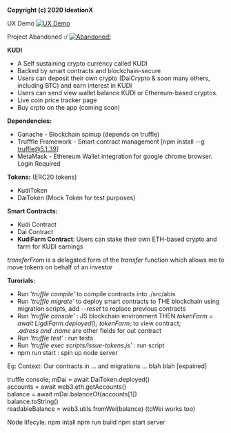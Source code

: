 **Copyright (c) 2020 IdeationX**  

UX Demo
[![UX Demo](http://img.youtube.com/vi/1JwokPV5R-U/0.jpg)](http://www.youtube.com/watch?v=1JwokPV5R-U "Kudi UX Walkthrough")

Project Abandoned :/
[![Abandoned!](http://img.youtube.com/vi/Oz0v4p5tAcI/0.jpg)](http://www.youtube.com/watch?v=Oz0v4p5tAcI "Kudi UX Walkthrough")



**KUDI**

- A Self sustaining crypto currency called KUDI 
- Backed by smart contracts and blockchain-secure
- Users can deposit their own crypto (DaiCrypto & soon many others, including BTC) and earn interest in KUDI
- Users can send view wallet balance KUDI or Ethereum-based cryptos.
- Live coin price tracker page
- Buy crpto on the app (coming soon)


**Dependencies:**
* Ganache - Blockchain spinup (depends on truffle)
* Trufffle Framework - Smart contract management [npm install --g truffle@5.1.39]
* MetaMask - Ethereum Wallet integration for google chrome browser. Login Required

**Tokens:** (ERC20 tokens)
* KudiToken
* DaiToken (Mock Token for test purposes)

**Smart Contracts:**
* Kudi Contract
* Dai Contract
* **KudiFarm Contract**: Users can stake their own ETH-based crypto and farm for KUDI earnings

*transferFrom* is a delegated form of the *transfer* function which allows me to move tokens on behalf of an investor


**Turorials:**
* Run *'truffle compile'* to compile contracts into ./src/abis
* Run *'truffle migrate'* to deploy smart contracts to THE blockchain using migration scripts, add *--reset* to replace previous contracts
* Run *'truffle console'* : JS blockchain environment THEN *tokenFarm = await LigdiFarm.deployed(); tokenFarm;* to view contract;  
  *.adress and .name* are other fields for out contract
* Run *'truffle test'* : run tests
* Run *'truffle exec scripts/issue-tokens.js'* : run script
* npm run start : spin up node server

Eg:
Context: Our contracts in ... and migrations ... blah blah [expained]

truffle console;
mDai = await DaiToken.deployed()  
accounts = await web3.eth.getAccounts()  
balance = await mDai.balanceOf(accounts[1])  
balance.toString()  
readableBalance = web3.utils.fromWei(balance) (toWei works too)  

Node lifecyle:
npm intall 
npm run build
npm start server
